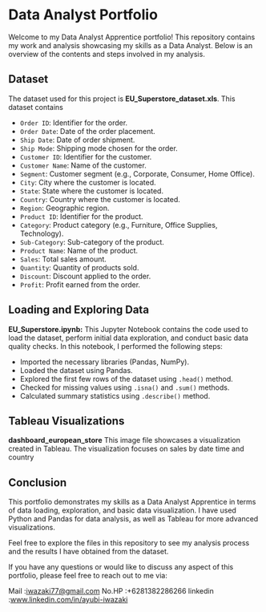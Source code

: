 # Data Analyst Portfolio

Welcome to my Data Analyst Apprentice portfolio! This repository contains my work and analysis showcasing my skills as a Data Analyst. Below is an overview of the contents and steps involved in my analysis.

## Dataset

The dataset used for this project is **EU_Superstore_dataset.xls**. This dataset contains 
- `Order ID`: Identifier for the order.
- `Order Date`: Date of the order placement.
- `Ship Date`: Date of order shipment.
- `Ship Mode`: Shipping mode chosen for the order.
- `Customer ID`: Identifier for the customer.
- `Customer Name`: Name of the customer.
- `Segment`: Customer segment (e.g., Corporate, Consumer, Home Office).
- `City`: City where the customer is located.
- `State`: State where the customer is located.
- `Country`: Country where the customer is located.
- `Region`: Geographic region.
- `Product ID`: Identifier for the product.
- `Category`: Product category (e.g., Furniture, Office Supplies, Technology).
- `Sub-Category`: Sub-category of the product.
- `Product Name`: Name of the product.
- `Sales`: Total sales amount.
- `Quantity`: Quantity of products sold.
- `Discount`: Discount applied to the order.
- `Profit`: Profit earned from the order.

## Loading and Exploring Data

**EU_Superstore.ipynb:** This Jupyter Notebook contains the code used to load the dataset, perform initial data exploration, and conduct basic data quality checks. In this notebook, I performed the following steps:

   - Imported the necessary libraries (Pandas, NumPy).
   - Loaded the dataset using Pandas.
   - Explored the first few rows of the dataset using `.head()` method.
   - Checked for missing values using `.isna()` and `.sum()` methods.
   - Calculated summary statistics using `.describe()` method.
   

## Tableau Visualizations

**dashboard_european_store** This image file showcases a visualization created in Tableau. The visualization focuses on sales by date time and country

## Conclusion

This portfolio demonstrates my skills as a Data Analyst Apprentice in terms of data loading, exploration, and basic data visualization. I have used Python and Pandas for data analysis, as well as Tableau for more advanced visualizations.

Feel free to explore the files in this repository to see my analysis process and the results I have obtained from the dataset.

If you have any questions or would like to discuss any aspect of this portfolio, please feel free to reach out to me via:

Mail     :iwazaki77@gmail.com
No.HP    :+6281382286266
linkedin :www.linkedin.com/in/ayubi-iwazaki


